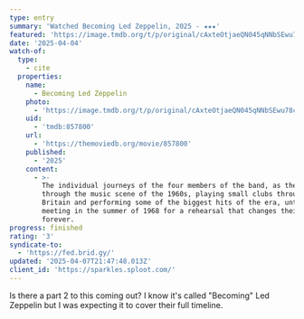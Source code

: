 ```yaml
---
type: entry
summary: 'Watched Becoming Led Zeppelin, 2025 - ★★★'
featured: 'https://image.tmdb.org/t/p/original/cAxteOtjaeQN045qNNbSEwu78c4.jpg'
date: '2025-04-04'
watch-of:
  type:
    - cite
  properties:
    name:
      - Becoming Led Zeppelin
    photo:
      - 'https://image.tmdb.org/t/p/original/cAxteOtjaeQN045qNNbSEwu78c4.jpg'
    uid:
      - 'tmdb:857800'
    url:
      - 'https://themoviedb.org/movie/857800'
    published:
      - '2025'
    content:
      - >-
        The individual journeys of the four members of the band, as they move
        through the music scene of the 1960s, playing small clubs throughout
        Britain and performing some of the biggest hits of the era, until their
        meeting in the summer of 1968 for a rehearsal that changes their lives
        forever.
progress: finished
rating: '3'
syndicate-to:
  - 'https://fed.brid.gy/'
updated: '2025-04-07T21:47:48.013Z'
client_id: 'https://sparkles.sploot.com/'
---
```

Is there a part 2 to this coming out? I know it's called "Becoming" Led Zeppelin but I was expecting it to cover their full timeline.
